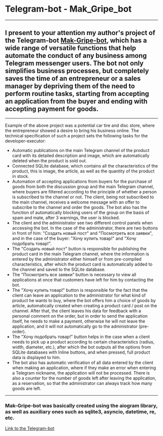 # __Telegram-bot - Mak_Gripe_bot__
***
## I present to your attention my author's project of the Telegram-bot [Mak-Gripe-bot](https://t.me/Mak_Gripe_bot), which has a wide range of versatile functions that help automate the conduct of any business among Telegram messenger users. The bot not only simplifies business processes, but completely saves the time of an entrepreneur or a sales manager by depriving them of the need to perform routine tasks, starting from accepting an application from the buyer and ending with accepting payment for goods.
***
Example of the above project was a potential car tire and disc store, where the entrepreneur showed a desire to bring his business online. The technical specification of such a project sets the following tasks for the developer-executor:
- Automatic publications on the main Telegram channel of the product card with its detailed description and image, which are automatically deleted when the product is sold out.
- Connected SQLite database, which contains all the characteristics of the product, this is image, the article, as well as the quantity of the product in stock.
- Automation of accepting applications from buyers for the purchase of goods from both the discussion group and the main Telegram channel, where buyers are filtered according to the principle of whether a person is subscribed to the channel or not. The client, being not subscribed to the main channel, receives a welcome message with an offer to subscribe to the channel and order the goods. The bot also has the function of automatically blocking users of the group on the basis of spam and mate, after 3 warnings, the user is blocked.
- The client and the administrator see two different control panels when accessing the bot. In the case of the administrator, there are two buttons in front of him: "Создать новый пост" and "Посмотреть все заявки", and in the case of the buyer: "Хочу купить товар!" and "Хочу подобрать товар!".
- The "Создать новый пост" button is responsible for publishing the product card in the main Telegram channel, where the information is entered by the administrator either himself or from pre-compiled characteristics, after which the product card is automatically added to the channel and saved to the SQLite database.
- The "Посмотреть все заявки" button is necessary to view all applications at once that customers have left for him by contacting the bot.
- The "Хочу купить товар!" button is responsible for the fact that the client can leave an application to the administrator for what kind of product he wants to buy, where the bot offers him a choice of goods by article, automatically created when creating a product card / post on the channel. After that, the client leaves his data for feedback with a personal comment on the order, but in order to send the application itself, he needs to make a payment, otherwise he will not leave the application, and it will not automatically go to the administrator (pre-order).
- The "Хочу подобрать товар!" button helps in the case when a client needs to pick up a product according to certain characteristics (radius, width, diameter, etc.), after which the bot outputs all the options from SQLite databases with Inline buttons, and when pressed, full product data is displayed to him.
- The bot also has automatic verification of all data entered by the client when making an application, where if they make an error when entering a Telegram nickname, the application will not be processed. There is also a counter for the number of goods left after leaving the application, as a reservation, so that the administrator can always track how many goods are left.
***
### Mak-Gripe-bot was basically created using the aiogram library, as well as auxiliary ones such as sqlite3, asyncio, datetime, re, etc.
[Link to the Telegram-bot](https://t.me/Mak_Gripe_bot)
